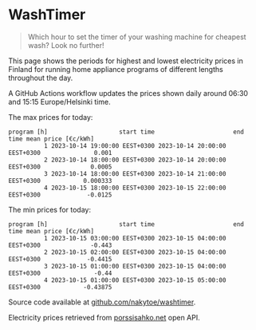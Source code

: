 
# WashTimer

> Which hour to set the timer of your washing machine for cheapest wash? Look no further!

This page shows the periods for highest and lowest electricity prices in Finland 
for running home appliance programs of different lengths throughout the day. 

A GitHub Actions workflow updates the prices shown daily around 06:30 and 15:15 Europe/Helsinki time.

The max prices for today:

	program [h]                    start time                      end time mean price [€c/kWh]
	          1 2023-10-14 19:00:00 EEST+0300 2023-10-14 20:00:00 EEST+0300               0.001
	          2 2023-10-14 18:00:00 EEST+0300 2023-10-14 20:00:00 EEST+0300              0.0005
	          3 2023-10-14 18:00:00 EEST+0300 2023-10-14 21:00:00 EEST+0300            0.000333
	          4 2023-10-15 18:00:00 EEST+0300 2023-10-15 22:00:00 EEST+0300             -0.0125

The min prices for today:

	program [h]                    start time                      end time mean price [€c/kWh]
	          1 2023-10-15 03:00:00 EEST+0300 2023-10-15 04:00:00 EEST+0300              -0.443
	          2 2023-10-15 02:00:00 EEST+0300 2023-10-15 04:00:00 EEST+0300             -0.4415
	          3 2023-10-15 01:00:00 EEST+0300 2023-10-15 04:00:00 EEST+0300               -0.44
	          4 2023-10-15 01:00:00 EEST+0300 2023-10-15 05:00:00 EEST+0300            -0.43875


Source code available at [github.com/nakytoe/washtimer](https://github.com/nakytoe/washtimer).

Electricity prices retrieved from [porssisahko.net](https://porssisahko.net/api) open API.
